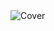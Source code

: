 <img src="https://imagedelivery.net/Dr98IMl5gQ9tPkFM5JRcng/b4e3b105-8503-43ac-9116-f51e401b6b00/HD" alt="Cover"/>